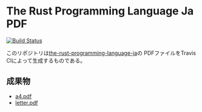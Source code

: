 The Rust Programming Language Ja PDF
================================

[![Build Status](https://travis-ci.org/rust-lang-ja/trpl-ja-pdf.svg?branch=master)](https://travis-ci.org/rust-lang-ja/trpl-ja-pdf)

このリポジトリは[the-rust-programming-language-ja](https://github.com/rust-lang-ja/the-rust-programming-language-ja)の
PDFファイルをTravis CIによって生成するものである。

## 成果物

- [a4.pdf](https://rust-lang-ja.github.io/trpl-ja-pdf/a4.pdf)
- [letter.pdf](https://rust-lang-ja.github.io/trpl-ja-pdf/letter.pdf)
